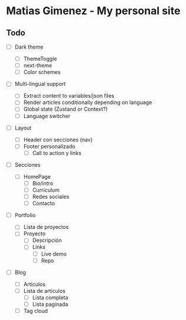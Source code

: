 # Matias Gimenez - My personal site

## Todo

- [ ] Dark theme

  - [ ] ThemeToggle
  - [ ] next-theme
  - [ ] Color schemes

- [ ] Multi-lingual support

  - [ ] Extract content to variables/json files
  - [ ] Render articles conditionally depending on language
  - [ ] Global state (Zustand or Context?)
  - [ ] Language switcher

- [ ] Layout

  - [ ] Header con secciones (nav)
  - [ ] Footer personalizado
    - [ ] Call to action y links

- [ ] Secciones

  - [ ] HomePage
    - [ ] Bio/intro
    - [ ] Curriculum
    - [ ] Redes sociales
    - [ ] Contacto

- [ ] Portfolio

  - [ ] Lista de proyectos
  - [ ] Proyecto
    - [ ] Descripción
    - [ ] Links
      - [ ] Live demo
      - [ ] Repo

- [ ] Blog
  - [ ] Artículos
  - [ ] Lista de artículos
    - [ ] Lista completa
    - [ ] Lista paginada
  - [ ] Tag cloud

